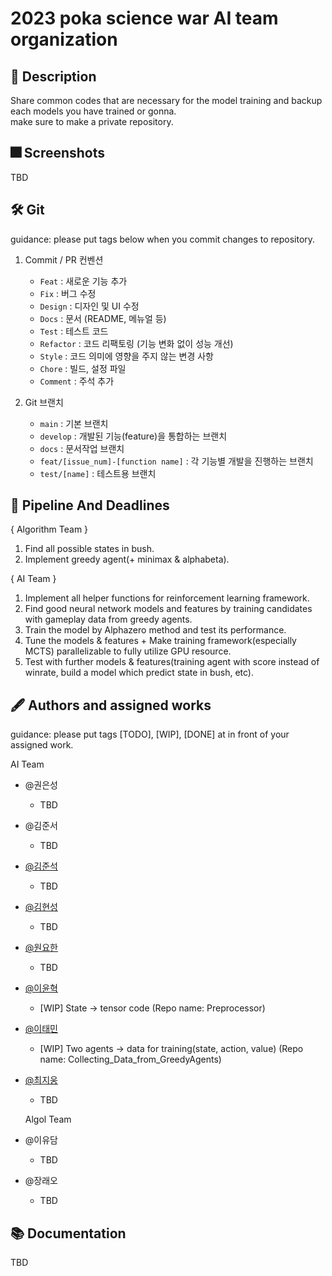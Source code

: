 # 2023 poka science war AI team organization

## :pushpin: Description
Share common codes that are necessary for the model training and backup each models you have trained or gonna.  
make sure to make a private repository.

## :fireworks: Screenshots
TBD

## :hammer_and_wrench: Git
guidance: please put tags below when you commit changes to repository.

1. Commit / PR 컨벤션
    - `Feat` : 새로운 기능 추가
    - `Fix` : 버그 수정
    - `Design` : 디자인 및 UI 수정
    - `Docs` : 문서 (README, 메뉴얼 등)
    - `Test` : 테스트 코드
    - `Refactor` : 코드 리팩토링 (기능 변화 없이 성능 개선)
    - `Style` : 코드 의미에 영향을 주지 않는 변경 사항
    - `Chore` : 빌드, 설정 파일
    - `Comment` : 주석 추가

2. Git 브랜치
    - `main` : 기본 브랜치
    - `develop` : 개발된 기능(feature)을 통합하는 브랜치
    - `docs` : 문서작업 브랜치
    - `feat/[issue_num]-[function name]` : 각 기능별 개발을 진행하는 브랜치
    - `test/[name]` : 테스트용 브랜치

## :lock_with_ink_pen: Pipeline And Deadlines
{ Algorithm Team }

1. Find all possible states in bush.
2. Implement greedy agent(+ minimax & alphabeta).

{ AI Team }

1. Implement all helper functions for reinforcement learning framework.
2. Find good neural network models and features by training candidates with gameplay data from greedy agents.
3. Train the model by Alphazero method and test its performance.
4. Tune the models & features + Make training framework(especially MCTS) parallelizable to fully utilize GPU resource.
5. Test with further models & features(training agent with score instead of winrate, build a model which predict state in bush, etc).

## :fountain_pen: Authors and assigned works
guidance: please put tags [TODO], [WIP], [DONE] at in front of your assigned work.

AI Team  
  
* @권은성
  * TBD
* @김준서
  * TBD
* [@김준석](https://github.com/junseokkim00)
  * TBD    
* [@김현성](https://github.com/kmhs-ph)
  * TBD    
* [@원요한](https://github.com/Periphanes)
  * TBD    
* [@이윤혁](https://github.com/a-nodi)
  * [WIP] State -> tensor code (Repo name: Preprocessor)  
* [@이태민](https://github.com/idearendil)
  * [WIP] Two agents -> data for training(state, action, value) (Repo name: Collecting_Data_from_GreedyAgents)    
* [@최지웅](https://github.com/ChoiCube84)
  * TBD

  Algol Team    
* @이유담
  * TBD    
* @장래오
  * TBD    

## :books: Documentation
TBD


